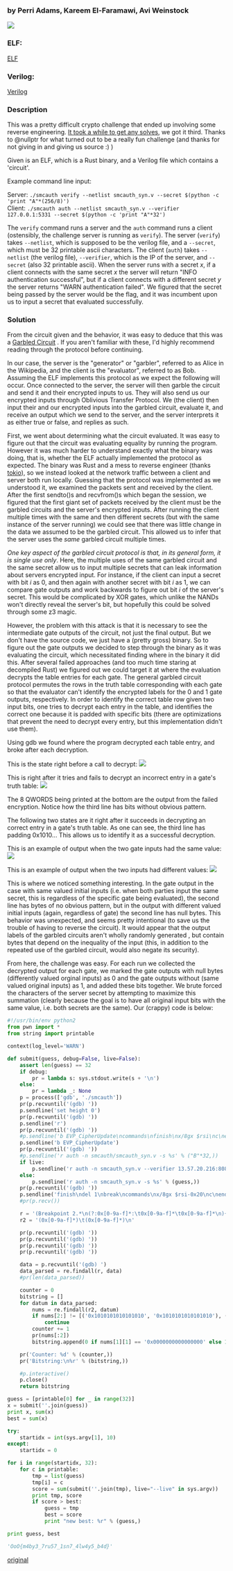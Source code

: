 ### by Perri Adams, Kareem El-Faramawi, Avi Weinstock

![](http://perrib.us/0/eb0b7ea62df475656fcc8916a87306a89929fb00.png)

### ELF: 
[ELF](https://github.com/perribus/ctf_writeups/blob/master/defconquals18/smcauth/smcauth)
### Verilog:
[Verilog](https://github.com/perribus/ctf_writeups/blob/master/defconquals18/smcauth/smcauth)

### Description
This was a pretty difficult crypto challenge that ended up involving some reverse engineering. [It took a while to get any solves](https://twitter.com/oooverflow/status/995743769726042112), we got it third. Thanks to @nullptr for what turned out to be a really fun challenge (and thanks for not giving in and giving us source :) )

Given is an ELF, which is a Rust binary, and a Verilog file which contains a 'circuit'. 

Example command line input:

Server: `./smcauth verify --netlist smcauth_syn.v --secret $(python -c 'print "A"*(256/8)')`  
Client: `./smcauth auth --netlist smcauth_syn.v --verifier 127.0.0.1:5331 --secret $(python -c 'print "A"*32')`

The `verify` command runs a server and the `auth` command runs a client (ostensibly, the challenge server is running as `verify`). The server (`verify`) takes `--netlist`, which is supposed to be the verilog file, and a `--secret`, which must be 32 printable ascii characters. The client (`auth`) takes `--netlist` (the verilog file), `--verifier`, which is the IP of the server, and `--secret` (also 32 printable ascii). When the server runs with a secret _x_, if a client connects with the same secret _x_ the server will return "INFO authentication successful", but if a client connects with a different secret _y_ the server returns "WARN authentication failed". We figured that the secret being passed by the server would be the flag, and it was incumbent upon us to input a secret that evaluated successfully. 

### Solution
From the circuit given and the behavior, it was easy to deduce that this was a [Garbled Circuit](https://en.wikipedia.org/wiki/Garbled_circuit) . If you aren't familiar with these, I'd highly recommend reading through the protocol before continuing. 

In our case, the server is the "generator" or "garbler", referred to as Alice in the Wikipedia, and the client is the "evaluator", referred to as Bob. Assuming the ELF implements this protocol as we expect the following will occur. Once connected to the server, the server will then garble the circuit and send it and their encrypted inputs to us. They will also send us our encrypted inputs through Oblivious Transfer Protocol. We (the client) then input their and our encrypted inputs into the garbled circuit, evaluate it, and receive an output which we send to the server, and the server interprets it as either true or false, and replies as such.

First, we went about determining what the circuit evaluated. It was easy to figure out that the circuit was evaluating equality by running the program. However it was much harder to understand exactly what the binary was doing, that is, whether the ELF actually implemented the protocol as expected. The binary was Rust and a mess to reverse engineer (thanks [tokio](https://github.com/tokio-rs)), so we instead looked at the network traffic between a client and server both run locally. Guessing that the protocol was implemented as we understood it, we examined the packets sent and received by the client. After the first sendto()s and recvfrom()s which began the session, we figured that the first giant set of packets received by the client must be the garbled circuits and the server's encrypted inputs. After running the client multiple times with the same and then different secrets (but with the same instance of the server running) we could see that there was little change in the data we assumed to be the garbled circuit. This allowed us to infer that the server uses the *same* garbled circuit multiple times.

*One key aspect of the garbled circuit protocol is that, in its general form, it is single use only*. Here, the multiple uses of the same garbled circuit and the same secret allow us to input multiple secrets that can leak information about servers encrypted input. For instance, if the client can input a secret with bit _i_ as 0, and then again with another secret with bit _i_ as 1, we can compare gate outputs and work backwards to figure out bit _i_ of the server's secret. This would be complicated by XOR gates, which unlike the NANDs won't directly reveal the server's bit, but hopefully this could be solved through some z3 magic. 

However, the problem with this attack is that it is necessary to see the intermediate gate outputs of the circuit, not just the final output. But we don't have the source code, we just have a (pretty gross) binary. So to figure out the gate outputs we decided to step through the binary as it was evaluating the circuit, which necessitated finding where in the binary it did this. After several failed approaches (and too much time staring at decompiled Rust) we figured out we could target it at where the evaluation decrypts the table entries for each gate. The general garbled circuit protocol permutes the rows in the truth table corresponding with each gate so that the evaluator can't identify the encrypted labels for the 0 and 1 gate outputs, respectively. In order to identify the correct table row given two input bits, one tries to decrypt each entry in the table, and identifies the correct one because it is padded with specific bits (there are optimizations that prevent the need to decrypt every entry, but this implementation didn't use them). 

Using gdb we found where the program decrypted each table entry, and broke after each decryption. 

This is the state right before a call to decrypt:
![](https://krx.re/u/59304336fa05cdb83678d9f0b78d2c6dc53bb3eb.png)

This is right after it tries and fails to decrypt an incorrect entry in a gate's truth table:
![](https://krx.re/u/b72b7b2a4c63b7b0e0730b328c69e1a4b45ef4e2.png)

The 8 QWORDS being printed at the bottom are the output from the failed encryption. Notice how the third line has bits without obvious pattern. 

The following two states are it right after it succeeds in decrypting an correct entry in a gate's truth table. As one can see, the third line has padding 0x1010... This allows us to identify it as a successful decryption. 

This is an example of output when the two gate inputs had the same value:
![](https://krx.re/u/5186dfc2b6083b2652999867327112a7c899bb2f.png)

This is an example of output when the two inputs had different values:
![](https://krx.re/u/ab8f2f8fa9de4182c272c5b7d7836a2d3186a6be.png)

This is where we noticed something interesting. In the gate output in the case with same valued initial inputs (i.e. when both parties input the same secret, this is regardless of the specific gate being evaluated), the second line has bytes of no obvious pattern, but in the output with different valued initial inputs (again, regardless of gate) the second line has null bytes. This behavior was unexpected, and seems pretty intentional (to save us the trouble of having to reverse the circuit). It would appear that the output labels of the garbled circuits aren't wholly randomly generated , but contain bytes that depend on the inequality of the input (this, in addition to the repeated use of the garbled circuit, would also negate its security). 

From here, the challenge was easy. For each run we collected the decrypted output for each gate, we marked the gate outputs with null bytes (differently valued orginal inputs) as 0 and the gate outputs without (same valued original inputs) as 1, and added these bits together. We brute forced the characters of the server secret by attempting to maximize this summation (clearly because the goal is to have all original input bits with the same value, i.e. both secrets are the same). Our (crappy) code is below:

```py
#!/usr/bin/env python2
from pwn import *
from string import printable

context(log_level='WARN')

def submit(guess, debug=False, live=False):
    assert len(guess) == 32
    if debug:
        pr = lambda s: sys.stdout.write(s + '\n')
    else:
        pr = lambda _: None
    p = process(['gdb', './smcauth'])
    pr(p.recvuntil('(gdb) '))
    p.sendline('set height 0')
    pr(p.recvuntil('(gdb) '))
    p.sendline('r')
    pr(p.recvuntil('(gdb) '))
    #p.sendline('b EVP_CipherUpdate\ncommands\nfinish\nx/8gx $rsi\nc\nend')
    p.sendline('b EVP_CipherUpdate')
    pr(p.recvuntil('(gdb) '))
    #p.sendline('r auth -n smcauth/smcauth_syn.v -s %s' % ("B"*32,))
    if live:
        p.sendline('r auth -n smcauth_syn.v --verifier 13.57.20.216:8080 -s %s' % (guess,))
    else:
        p.sendline('r auth -n smcauth_syn.v -s %s' % (guess,))
    pr(p.recvuntil('(gdb) '))
    p.sendline('finish\ndel 1\nbreak\ncommands\nx/8gx $rsi-0x20\nc\nend\nc')
    #pr(p.recv())

    r = '(Breakpoint 2.*\n(?:0x[0-9a-f]*:\t0x[0-9a-f]*\t0x[0-9a-f]*\n){4})'
    r2 = '(0x[0-9a-f]*)\t(0x[0-9a-f]*)\n'

    pr(p.recvuntil('(gdb) '))
    pr(p.recvuntil('(gdb) '))
    pr(p.recvuntil('(gdb) '))
    pr(p.recvuntil('(gdb) '))

    data = p.recvuntil('(gdb) ')
    data_parsed = re.findall(r, data)
    #pr(len(data_parsed))

    counter = 0
    bitstring = []
    for datum in data_parsed:
        nums = re.findall(r2, datum)
        if nums[2:] != [('0x1010101010101010', '0x1010101010101010'), ('0x0000000000000000', '0x0000000000000000')]:
            continue
        counter += 1
        pr(nums[:2])
        bitstring.append(0 if nums[1][1] == '0x0000000000000000' else 1)

    pr('Counter: %d' % (counter,))
    pr('Bitstring:\n%r' % (bitstring,))

    #p.interactive()
    p.close()
    return bitstring

guess = [printable[0] for _ in range(32)]
x = submit(''.join(guess))
print x, sum(x)
best = sum(x)

try:
    startidx = int(sys.argv[1], 10)
except:
    startidx = 0

for i in range(startidx, 32):
    for c in printable:
        tmp = list(guess)
        tmp[i] = c
        score = sum(submit(''.join(tmp), live="--live" in sys.argv))
        print tmp, score
        if score > best:
            guess = tmp
            best = score
            print "new best: %r" % (guess,)

print guess, best

'OoO{m4by3_7ru57_1sn7_4lw4y5_b4d}'
```

[original](https://github.com/aweinstock314/aweinstock-ctf-writeups/blob/master/defcon_quals_2018/smcauth/exploit_smcauth.py)
